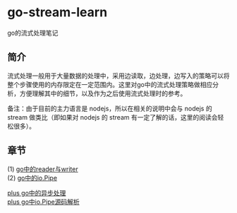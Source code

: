 # go-stream-learn
go的流式处理笔记

## 简介
流式处理一般用于大量数据的处理中，采用边读取，边处理，边写入的策略可以将整个步骤使用的内存限定在一定范围内。这里对go中的流式处理策略做相应分析，方便理解其中的细节，以及作为之后使用流式处理时的参考。

备注：由于目前的主力语言是 nodejs，所以在相关的说明中会与 nodejs 的 stream 做类比（即如果对 nodejs 的 stream 有一定了解的话，这里的阅读会轻松很多）。

## 章节
(1) [go中的reader与writer](/docs/1.reader与writer.md)   
(2) [go中的io.Pipe](/docs/2.pipe.md)  

[plus go中的异步处理](/docs/plus.async.md)  
[plus go中io.Pipe源码解析](/docs/plus.pipe_detail.md)